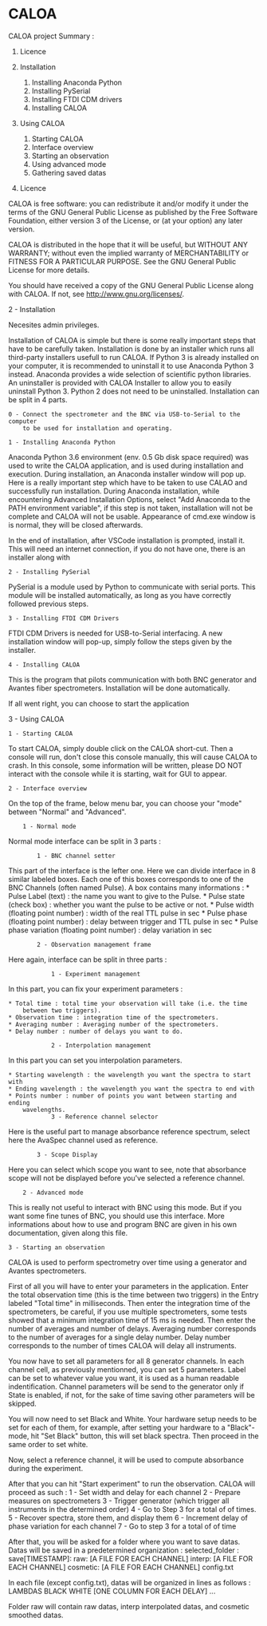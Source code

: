 # CALOA
CALOA project
Summary :

1. Licence
2. Installation
    1. Installing Anaconda Python
    2. Installing PySerial
    3. Installing FTDI CDM drivers
    4. Installing CALOA
3. Using CALOA
    1. Starting CALOA
    2. Interface overview
    3. Starting an observation
    4. Using advanced mode
    5. Gathering saved datas


1. Licence

CALOA is free software: you can redistribute it and/or modify
it under the terms of the GNU General Public License as published by
the Free Software Foundation, either version 3 of the License, or
(at your option) any later version.

CALOA is distributed in the hope that it will be useful,
but WITHOUT ANY WARRANTY; without even the implied warranty of
MERCHANTABILITY or FITNESS FOR A PARTICULAR PURPOSE.  See the
GNU General Public License for more details.

You should have received a copy of the GNU General Public License
along with CALOA.  If not, see <http://www.gnu.org/licenses/>.

2 - Installation

Necesites admin privileges.

Installation of CALOA is simple but there is some really important steps that have
to be carefully taken.
Installation is done by an installer which runs all third-party installers usefull
to run CALOA.
If Python 3 is already installed on your computer, it is recommended to uninstall
it to use Anaconda Python 3 instead. Anaconda provides a wide selection of scientific
python libraries. An uninstaller is provided with CALOA Installer to allow you
to easily uninstall Python 3.
Python 2 does not need to be uninstalled.
Installation can be split in 4 parts.

    0 - Connect the spectrometer and the BNC via USB-to-Serial to the computer
        to be used for installation and operating.

    1 - Installing Anaconda Python

Anaconda Python 3.6 environment (env. 0.5 Gb disk space required) was used to write
the CALOA application, and is used during installation and execution.
During installation, an Anaconda installer window will pop up.
Here is a really important step which have to be taken to use CALAO and successfully
run installation.
During Anaconda installation, while encountering Advanced Installation Options,
select "Add Anaconda to the PATH environment variable", if this step is not taken,
installation will not be complete and CALOA will not be usable.
Appearance of cmd.exe window is is normal, they will be closed afterwards.

In the end of installation, after VSCode installation is prompted, install it.
This will need an internet connection, if you do not have one, there is an installer
along with

    2 - Installing PySerial

PySerial is a module used by Python to communicate with serial ports.
This module will be installed automatically, as long as you have correctly
followed previous steps.

    3 - Installing FTDI CDM Drivers

FTDI CDM Drivers is needed for USB-to-Serial interfacing.
A new installation window will pop-up, simply follow the steps given by the
installer.

    4 - Installing CALOA

This is the program that pilots communication with both BNC generator and
Avantes fiber spectrometers.
Installation will be done automatically.

If all went right, you can choose to start the application

3 - Using CALOA

    1 - Starting CALOA

To start CALOA, simply double click on the CALOA short-cut.
Then a console will run, don't close this console manually, this will cause
CALOA to crash.
In this console, some information will be written, please DO NOT interact
with the console while it is starting, wait for GUI to appear.

    2 - Interface overview

On the top of the frame, below menu bar, you can choose your "mode" between
"Normal" and "Advanced".

        1 - Normal mode

Normal mode interface can be split in 3 parts :

            1 - BNC channel setter

This part of the interface is the lefter one.
Here we can divide interface in 8 similar labeled boxes. Each one of this boxes
corresponds to one of the BNC Channels (often named Pulse). A box contains many
informations :
    * Pulse Label (text) : the name you want to give to the Pulse.
    * Pulse state (check box) : whether you want the pulse to be active or not.
    * Pulse width (floating point number) : width of the real TTL pulse in sec
    * Pulse phase (floating point number) : delay between trigger and TTL pulse in sec
    * Pulse phase variation (floating point number) : delay variation in sec

            2 - Observation management frame

Here again, interface can be split in three parts :

                1 - Experiment management

In this part, you can fix your experiment parameters :

    * Total time : total time your observation will take (i.e. the time
        between two triggers).
    * Observation time : integration time of the spectrometers.
    * Averaging number : Averaging number of the spectrometers.
    * Delay number : number of delays you want to do.

                2 - Interpolation management

In this part you can set you interpolation parameters.

    * Starting wavelength : the wavelength you want the spectra to start with
    * Ending wavelength : the wavelength you want the spectra to end with
    * Points number : number of points you want between starting and ending
        wavelengths.
                3 - Reference channel selector
Here is the useful part to manage absorbance reference spectrum,
select here the AvaSpec channel used as reference.

            3 - Scope Display

Here you can select which scope you want to see, note that absorbance scope will
not be displayed before you've selected a reference channel.

        2 - Advanced mode

This is really not useful to interact with BNC using this mode.
But if you want some fine tunes of BNC, you should use this interface.
More informations about how to use and program BNC are given in his own documentation,
given along this file.

    3 - Starting an observation

CALOA is used to perform spectrometry over time using a generator and Avantes
spectrometers.

First of all you will have to enter your parameters in the application.
Enter the total observation time (this is the time between two triggers) in
the Entry labeled "Total time" in milliseconds.
Then enter the integration time of the spectrometers, be careful,
if you use multiple spectrometers, some tests showed that a minimum integration
time of 15 ms is needed.
Then enter the number of averages and number of delays.
Averaging number corresponds to the number of averages for a single delay
number.
Delay number corresponds to the number of times CALOA will delay all
instruments.

You now have to set all parameters for all 8 generator channels.
In each channel cell, as previously mentionned, you can set 5 parameters.
Label can be set to whatever value you want, it is used as a human readable
indentification.
Channel parameters will be send to the generator only if State is enabled, if
not, for the sake of time saving other parameters will be skipped.

You will now need to set Black and White. Your hardware setup needs to be
set for each of them, for example, after setting your hardware to a
"Black"-mode, hit "Set Black" button, this will set black spectra. Then
proceed in the same order to set white.

Now, select a reference channel, it will be used to compute absorbance during
the experiment.

After that you can hit "Start experiment" to run the observation. CALOA will
proceed as such :
  1 - Set width and delay for each channel
  2 - Prepare measures on spectrometers
  3 - Trigger generator (which trigger all instruments in the determined order)
  4 - Go to Step 3 for a total of <Averaging number> of times.
  5 - Recover spectra, store them, and display them
  6 - Increment delay of phase variation for each channel
  7 - Go to step 3 for a total of <Delay number> of time

After that, you will be asked for a folder where you want to save datas.
Datas will be saved in a predetermined organization :
  selected_folder :
    save[TIMESTAMP]:
      raw:
        [A FILE FOR EACH CHANNEL]
      interp:
        [A FILE FOR EACH CHANNEL]
      cosmetic:
        [A FILE FOR EACH CHANNEL]
      config.txt

In each file (except config.txt), datas will be organized in lines as follows :
LAMBDAS    BLACK    WHITE    [ONE COLUMN FOR EACH DELAY]    ...

Folder raw will contain raw datas, interp interpolated datas, and cosmetic
smoothed datas.
